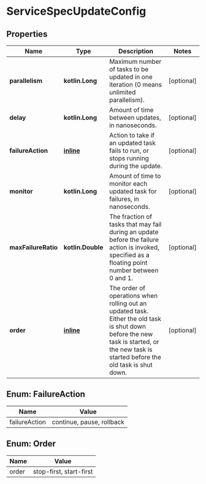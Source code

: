 
# ServiceSpecUpdateConfig

## Properties
Name | Type | Description | Notes
------------ | ------------- | ------------- | -------------
**parallelism** | **kotlin.Long** | Maximum number of tasks to be updated in one iteration (0 means unlimited parallelism).  |  [optional]
**delay** | **kotlin.Long** | Amount of time between updates, in nanoseconds. |  [optional]
**failureAction** | [**inline**](#FailureActionEnum) | Action to take if an updated task fails to run, or stops running during the update.  |  [optional]
**monitor** | **kotlin.Long** | Amount of time to monitor each updated task for failures, in nanoseconds.  |  [optional]
**maxFailureRatio** | **kotlin.Double** | The fraction of tasks that may fail during an update before the failure action is invoked, specified as a floating point number between 0 and 1.  |  [optional]
**order** | [**inline**](#OrderEnum) | The order of operations when rolling out an updated task. Either the old task is shut down before the new task is started, or the new task is started before the old task is shut down.  |  [optional]


<a name="FailureActionEnum"></a>
## Enum: FailureAction
Name | Value
---- | -----
failureAction | continue, pause, rollback


<a name="OrderEnum"></a>
## Enum: Order
Name | Value
---- | -----
order | stop-first, start-first



